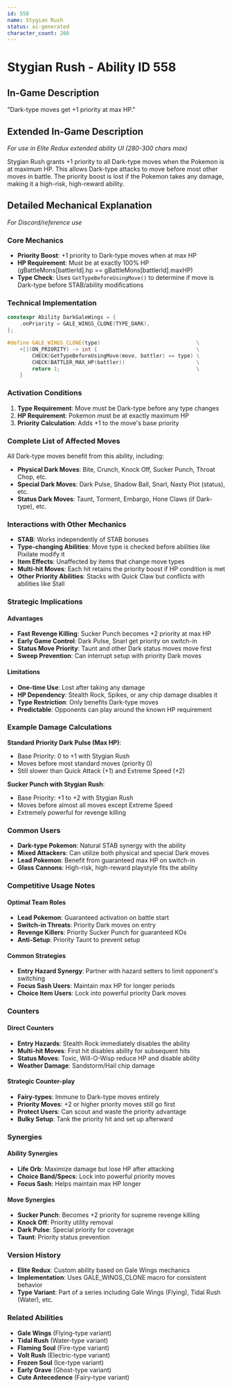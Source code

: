```yaml
---
id: 558
name: Stygian Rush
status: ai-generated
character_count: 266
---
```


# Stygian Rush - Ability ID 558

## In-Game Description
"Dark-type moves get +1 priority at max HP."

## Extended In-Game Description
*For use in Elite Redux extended ability UI (280-300 chars max)*

Stygian Rush grants +1 priority to all Dark-type moves when the Pokemon is at maximum HP. This allows Dark-type attacks to move before most other moves in battle. The priority boost is lost if the Pokemon takes any damage, making it a high-risk, high-reward ability.

## Detailed Mechanical Explanation
*For Discord/reference use*

### Core Mechanics
- **Priority Boost**: +1 priority to Dark-type moves when at max HP
- **HP Requirement**: Must be at exactly 100% HP (gBattleMons[battlerId].hp == gBattleMons[battlerId].maxHP)
- **Type Check**: Uses `GetTypeBeforeUsingMove()` to determine if move is Dark-type before STAB/ability modifications

### Technical Implementation
```cpp
constexpr Ability DarkGaleWings = {
    .onPriority = GALE_WINGS_CLONE(TYPE_DARK),
};

#define GALE_WINGS_CLONE(type)                               \
    +[](ON_PRIORITY) -> int {                                \
        CHECK(GetTypeBeforeUsingMove(move, battler) == type) \
        CHECK(BATTLER_MAX_HP(battler))                       \
        return 1;                                            \
    }
```

### Activation Conditions
1. **Type Requirement**: Move must be Dark-type before any type changes
2. **HP Requirement**: Pokemon must be at exactly maximum HP
3. **Priority Calculation**: Adds +1 to the move's base priority

### Complete List of Affected Moves
All Dark-type moves benefit from this ability, including:
- **Physical Dark Moves**: Bite, Crunch, Knock Off, Sucker Punch, Throat Chop, etc.
- **Special Dark Moves**: Dark Pulse, Shadow Ball, Snarl, Nasty Plot (status), etc.
- **Status Dark Moves**: Taunt, Torment, Embargo, Hone Claws (if Dark-type), etc.

### Interactions with Other Mechanics
- **STAB**: Works independently of STAB bonuses
- **Type-changing Abilities**: Move type is checked before abilities like Pixilate modify it
- **Item Effects**: Unaffected by items that change move types
- **Multi-hit Moves**: Each hit retains the priority boost if HP condition is met
- **Other Priority Abilities**: Stacks with Quick Claw but conflicts with abilities like Stall

### Strategic Implications
#### Advantages
- **Fast Revenge Killing**: Sucker Punch becomes +2 priority at max HP
- **Early Game Control**: Dark Pulse, Snarl get priority on switch-in
- **Status Move Priority**: Taunt and other Dark status moves move first
- **Sweep Prevention**: Can interrupt setup with priority Dark moves

#### Limitations
- **One-time Use**: Lost after taking any damage
- **HP Dependency**: Stealth Rock, Spikes, or any chip damage disables it
- **Type Restriction**: Only benefits Dark-type moves
- **Predictable**: Opponents can play around the known HP requirement

### Example Damage Calculations
**Standard Priority Dark Pulse (Max HP)**:
- Base Priority: 0 to +1 with Stygian Rush
- Moves before most standard moves (priority 0)
- Still slower than Quick Attack (+1) and Extreme Speed (+2)

**Sucker Punch with Stygian Rush**:
- Base Priority: +1 to +2 with Stygian Rush
- Moves before almost all moves except Extreme Speed
- Extremely powerful for revenge killing

### Common Users
- **Dark-type Pokemon**: Natural STAB synergy with the ability
- **Mixed Attackers**: Can utilize both physical and special Dark moves
- **Lead Pokemon**: Benefit from guaranteed max HP on switch-in
- **Glass Cannons**: High-risk, high-reward playstyle fits the ability

### Competitive Usage Notes
#### Optimal Team Roles
- **Lead Pokemon**: Guaranteed activation on battle start
- **Switch-in Threats**: Priority Dark moves on entry
- **Revenge Killers**: Priority Sucker Punch for guaranteed KOs
- **Anti-Setup**: Priority Taunt to prevent setup

#### Common Strategies
- **Entry Hazard Synergy**: Partner with hazard setters to limit opponent's switching
- **Focus Sash Users**: Maintain max HP for longer periods
- **Choice Item Users**: Lock into powerful priority Dark moves

### Counters
#### Direct Counters
- **Entry Hazards**: Stealth Rock immediately disables the ability
- **Multi-hit Moves**: First hit disables ability for subsequent hits
- **Status Moves**: Toxic, Will-O-Wisp reduce HP and disable ability
- **Weather Damage**: Sandstorm/Hail chip damage

#### Strategic Counter-play
- **Fairy-types**: Immune to Dark-type moves entirely
- **Priority Moves**: +2 or higher priority moves still go first
- **Protect Users**: Can scout and waste the priority advantage
- **Bulky Setup**: Tank the priority hit and set up afterward

### Synergies
#### Ability Synergies
- **Life Orb**: Maximize damage but lose HP after attacking
- **Choice Band/Specs**: Lock into powerful priority moves
- **Focus Sash**: Helps maintain max HP longer

#### Move Synergies
- **Sucker Punch**: Becomes +2 priority for supreme revenge killing
- **Knock Off**: Priority utility removal
- **Dark Pulse**: Special priority for coverage
- **Taunt**: Priority status prevention

### Version History
- **Elite Redux**: Custom ability based on Gale Wings mechanics
- **Implementation**: Uses GALE_WINGS_CLONE macro for consistent behavior
- **Type Variant**: Part of a series including Gale Wings (Flying), Tidal Rush (Water), etc.

### Related Abilities
- **Gale Wings** (Flying-type variant)
- **Tidal Rush** (Water-type variant) 
- **Flaming Soul** (Fire-type variant)
- **Volt Rush** (Electric-type variant)
- **Frozen Soul** (Ice-type variant)
- **Early Grave** (Ghost-type variant)
- **Cute Antecedence** (Fairy-type variant)